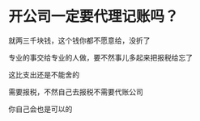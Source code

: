# 开公司一定要代理记账吗？


就两三千块钱，这个钱你都不愿意给，没折了

专业的事交给专业的人做，要不然事儿多起来把报税给忘了

这比支出还是不能舍的

需要报税，不然自己去报税不需要代账公司

你自己会也是可以的
